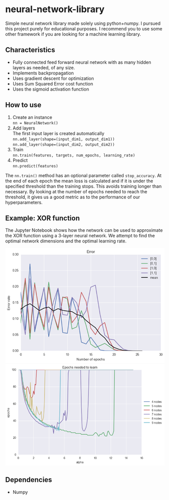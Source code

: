 # neural-network-library
Simple neural network library made solely using python+numpy. I pursued this project purely for educational purposes. I recommend you to use some other framework if you are looking for a machine learning library. 

## Characteristics
* Fully connected feed forward neural network with as many hidden layers as needed, of any size.
* Implements backpropagation
* Uses gradient descent for optimization
* Uses Sum Squared Error cost function
* Uses the sigmoid activation function

## How to use
1. Create an instance  
  `nn = NeuralNetwork()`
2. Add layers  
  The first input layer is created automatically  
  `nn.add_layer(shape=(input_dim1, output_dim1))`  
  `nn.add_layer(shape=(input_dim2, output_dim2))`
3. Train  
  `nn.train(features, targets, num_epochs, learning_rate)`
4. Predict  
  `nn.predict(features)`
  
The `nn.train()` method has an optional parameter called `stop_accuracy`. At the end of each epoch the mean loss is calculated and if it is under the specified threshold than the training stops. This avoids training longer than necessary. By looking at the number of epochs needed to reach the threshold, it gives us a good metric as to the performance of our hyperparameters.

## Example: XOR function
The Jupyter Notebook shows how the network can be used to approximate the XOR function using a 3-layer neural network. We attempt to find the optimal network dimensions and the optimal learning rate.

![Error](https://github.com/millingab/neural-network-library/blob/master/example/error_rate.png)
![Optimization](https://github.com/millingab/neural-network-library/blob/master/example/optimization.png)

## Dependencies
* Numpy
